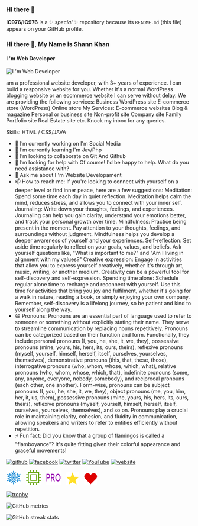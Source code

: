 ### Hi there 👋


**IC976/IC976** is a ✨ _special_ ✨ repository because its `README.md` (this file) appears on your GitHub profile.

### Hi there 👋, My Name is Shann Khan
#### I 'm Web Developer
![I 'm Web Developer](https://scontent.fcgp2-1.fna.fbcdn.net/v/t39.30808-6/440932617_2479403028913839_6062042137571780509_n.png?_nc_cat=106&ccb=1-7&_nc_sid=5f2048&_nc_eui2=AeGt99j0Rw-415rO0qFPOPYtPXB02b9bK3A9cHTZv1srcHxPvR6NgD2Y4UYXBXrPQd7B7rb9ZBflN3kClSTOSPqs&_nc_ohc=oj3NS3lxRBIQ7kNvgHFvULx&_nc_ht=scontent.fcgp2-1.fna&oh=00_AfC4Zv5SftuzyJObCD2cPo92tab2WXWg0UemYWOSCEv5QA&oe=663C15E2)

  am a professional website developer, with 3+ years of experience. I can build a responsive website for you. Whether it's a normal WordPress blogging website or an ecommerce website I can serve without delay.
We are providing the following services:
Business WordPress site
E-commerce store (WordPress)
Online store
My Services:
E-commerce websites
Blog & magazine
Personal or business site
Non-profit site
Company site
Family
Portfolio site
Real Estate site etc.
Knock my inbox for any queries.

Skills:  HTML / CSS/JAVA

- 🔭 I’m currently working on I'm Social Media 
- 🌱 I’m currently learning I'm Jav/Php 
- 👯 I’m looking to collaborate on  Git And Github  
- 🤔 I’m looking for help with  Of course! I'd be happy to help. What do you need assistance with? 
- 💬 Ask me about I 'm Website Developament 
- 📫 How to reach me:  If you're looking to connect with yourself on a deeper level or find inner peace, here are a few suggestions: Meditation: Spend some time each day in quiet reflection. Meditation helps calm the mind, reduces stress, and allows you to connect with your inner self. Journaling: Write down your thoughts, feelings, and experiences. Journaling can help you gain clarity, understand your emotions better, and track your personal growth over time. Mindfulness: Practice being present in the moment. Pay attention to your thoughts, feelings, and surroundings without judgment. Mindfulness helps you develop a deeper awareness of yourself and your experiences. Self-reflection: Set aside time regularly to reflect on your goals, values, and beliefs. Ask yourself questions like, "What is important to me?" and "Am I living in alignment with my values?" Creative expression: Engage in activities that allow you to express yourself creatively, whether it's through art, music, writing, or another medium. Creativity can be a powerful tool for self-discovery and self-expression. Spending time alone: Schedule regular alone time to recharge and reconnect with yourself. Use this time for activities that bring you joy and fulfilment, whether it's going for a walk in nature, reading a book, or simply enjoying your own company. Remember, self-discovery is a lifelong journey, so be patient and kind to yourself along the way.      
- 😄 Pronouns: Pronouns are an essential part of language used to refer to someone or something without explicitly stating their name. They serve to streamline communication by replacing nouns repetitively. Pronouns can be categorized based on their function and form. Functionally, they include personal pronouns (I, you, he, she, it, we, they), possessive pronouns (mine, yours, his, hers, its, ours, theirs), reflexive pronouns (myself, yourself, himself, herself, itself, ourselves, yourselves, themselves), demonstrative pronouns (this, that, these, those), interrogative pronouns (who, whom, whose, which, what), relative pronouns (who, whom, whose, which, that), indefinite pronouns (some, any, anyone, everyone, nobody, somebody), and reciprocal pronouns (each other, one another).  Form-wise, pronouns can be subject pronouns (I, you, he, she, it, we, they), object pronouns (me, you, him, her, it, us, them), possessive pronouns (mine, yours, his, hers, its, ours, theirs), reflexive pronouns (myself, yourself, himself, herself, itself, ourselves, yourselves, themselves), and so on.  Pronouns play a crucial role in maintaining clarity, cohesion, and fluidity in communication, allowing speakers and writers to refer to entities efficiently without repetition. 
- ⚡ Fun fact: Did you know that a group of flamingos is called a "flamboyance"? It's quite fitting given their colorful appearance and graceful movements! 


[<img src='https://cdn.jsdelivr.net/npm/simple-icons@3.0.1/icons/github.svg' alt='github' height='40'>](https://github.com/https://github.com/IC976)  [<img src='https://cdn.jsdelivr.net/npm/simple-icons@3.0.1/icons/facebook.svg' alt='facebook' height='40'>](https://www.facebook.com/https://github.com/IC976)  [<img src='https://cdn.jsdelivr.net/npm/simple-icons@3.0.1/icons/twitter.svg' alt='twitter' height='40'>](https://twitter.com/@chowdhuryagrofarm)  [<img src='https://cdn.jsdelivr.net/npm/simple-icons@3.0.1/icons/youtube.svg' alt='YouTube' height='40'>](https://www.youtube.com/channel/@chowdhuryagrofarm)  [<img src='https://cdn.jsdelivr.net/npm/simple-icons@3.0.1/icons/icloud.svg' alt='website' height='40'>](https://www.roostromrestaurant.com)  

<a href='https://archiveprogram.github.com/'><img src='https://raw.githubusercontent.com/acervenky/animated-github-badges/master/assets/acbadge.gif' width='40' height='40'></a> <a href='https://docs.github.com/en/developers'><img src='https://raw.githubusercontent.com/acervenky/animated-github-badges/master/assets/devbadge.gif' width='40' height='40'></a> <a href='https://github.com/pricing'><img src='https://raw.githubusercontent.com/acervenky/animated-github-badges/master/assets/pro.gif' width='40' height='40'></a> <a href='https://stars.github.com/'><img src='https://raw.githubusercontent.com/acervenky/animated-github-badges/master/assets/starbadge.gif' width='35' height='35'></a> <a href='https://docs.github.com/en/github/supporting-the-open-source-community-with-github-sponsors'><img src='https://raw.githubusercontent.com/acervenky/animated-github-badges/master/assets/sponsorbadge.gif' width='35' height='35'></a> 

[![trophy](https://github-profile-trophy.vercel.app/?username=https://github.com/IC976)](https://github.com/ryo-ma/github-profile-trophy)

![GitHub metrics](https://metrics.lecoq.io/https://github.com/IC976)  

![GitHub streak stats](https://streak-stats.demolab.com/?user=https://github.com/IC976)  

